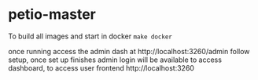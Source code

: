 # petio-master

To build all images and start in docker
```make docker```

once running access the admin dash at http://localhost:3260/admin
follow setup, once set up finishes admin login will be available to access dashboard, to access user frontend http://localhost:3260
